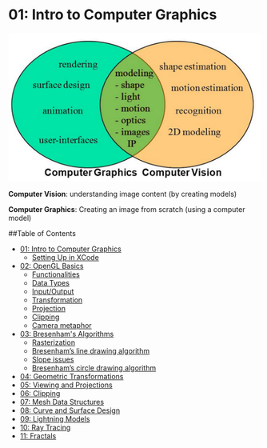 # 01: Intro to Computer Graphics

![Computer Grapgics vs Vision](cgvscv.png)

**Computer Vision**: understanding image content (by creating models)

**Computer Graphics**: Creating an image from scratch (using a computer model)

##Table of Contents

- [01: Intro to Computer Graphics](#01:-intro-to-computer-graphics)
    - [Setting Up in XCode](#setting-up-in-xcode)
- [02: OpenGL Basics](#02-openGL-basics)
    - [Functionalities](#functionalities)
    - [Data Types](#data-types)
    - [Input/Output](#input-output)
    - [Transformation](#transformation)
    - [Projection](#projection)
    - [Clipping](#clipping)
    - [Camera metaphor](#camera-metaphor)
- [03: Bresenham's Algorithms](#03:-bresenham's-algorithms)
    - [Rasterization](#rasterization)
    - [Bresenham’s line drawing algorithm](#bresenham’s-line-drawing-algorithm)
    - [Slope issues](#slope-issues)
    - [Bresenham’s circle drawing algorithm](#bresenham’s-circle-drawing-algorithm)
- [04: Geometric Transformations](#04-geometric-transformations)
- [05: Viewing and Projections](#05-viewing-projections)
- [06: Clipping](#06-clipping)
- [07: Mesh Data Structures](#07-mesh-data-structures)
- [08: Curve and Surface Design](#08-curve-and-surface-design)
- [09: Lightning Models](#09-lightning-models)
- [10: Ray Tracing](#10-ray-tracing)
- [11: Fractals](#11-fractals)

